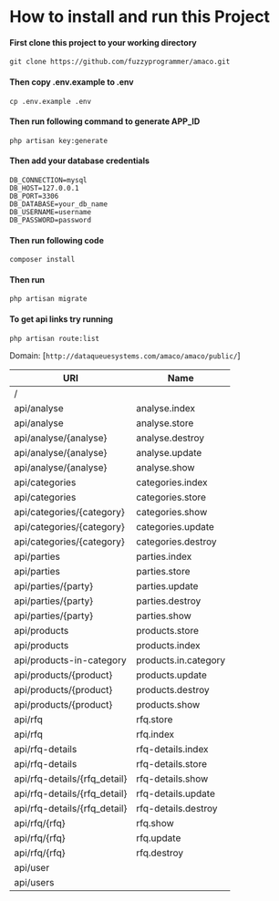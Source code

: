 # How to install and run this Project

#### First clone this project to your working directory
`git clone https://github.com/fuzzyprogrammer/amaco.git`

#### Then copy **.env.example** to **.env**
`cp .env.example .env`

#### Then run following command to generate APP_ID
`php artisan key:generate`

#### Then add your database credentials
```
DB_CONNECTION=mysql
DB_HOST=127.0.0.1
DB_PORT=3306
DB_DATABASE=your_db_name
DB_USERNAME=username
DB_PASSWORD=password
```
#### Then run following code
`composer install`

#### Then run 
`php artisan migrate`

#### To get api links try running 
`php artisan route:list`

Domain: [`http://dataqueuesystems.com/amaco/amaco/public/`] 

| URI                          | Name                 |
|------------------------------|----------------------|
| /                            |                      |
| api/analyse                  | analyse.index        |
| api/analyse                  | analyse.store        |
| api/analyse/{analyse}        | analyse.destroy      |
| api/analyse/{analyse}        | analyse.update       |
| api/analyse/{analyse}        | analyse.show         |
| api/categories               | categories.index     |
| api/categories               | categories.store     |
| api/categories/{category}    | categories.show      |
| api/categories/{category}    | categories.update    |
| api/categories/{category}    | categories.destroy   |
| api/parties                  | parties.index        |
| api/parties                  | parties.store        |
| api/parties/{party}          | parties.update       |
| api/parties/{party}          | parties.destroy      |
| api/parties/{party}          | parties.show         |
| api/products                 | products.store       |
| api/products                 | products.index       |
| api/products-in-category     | products.in.category |
| api/products/{product}       | products.update      |
| api/products/{product}       | products.destroy     |
| api/products/{product}       | products.show        |
| api/rfq                      | rfq.store            |
| api/rfq                      | rfq.index            |
| api/rfq-details              | rfq-details.index    |
| api/rfq-details              | rfq-details.store    |
| api/rfq-details/{rfq_detail} | rfq-details.show     |
| api/rfq-details/{rfq_detail} | rfq-details.update   |
| api/rfq-details/{rfq_detail} | rfq-details.destroy  |
| api/rfq/{rfq}                | rfq.show             |
| api/rfq/{rfq}                | rfq.update           |
| api/rfq/{rfq}                | rfq.destroy          |
| api/user                     |                      |
| api/users                    |                      |
